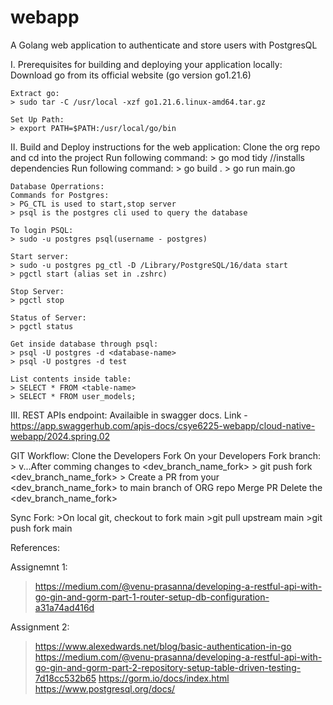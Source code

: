 # webapp
A Golang web application to authenticate and store users with PostgresQL

I.  Prerequisites for building and deploying your application locally:
    Download go from its official website (go version go1.21.6)
    
    Extract go:
    > sudo tar -C /usr/local -xzf go1.21.6.linux-amd64.tar.gz

    Set Up Path:
    > export PATH=$PATH:/usr/local/go/bin

II. Build and Deploy instructions for the web application:
    Clone the org repo and cd into the project
    Run following command:
    > go mod tidy //installs dependencies
    Run following command:
    > go build .
    > go run main.go

    Database Operrations:
    Commands for Postgres:
    > PG_CTL is used to start,stop server
    > psql is the postgres cli used to query the database

    To login PSQL:
    > sudo -u postgres psql(username - postgres)

    Start server:
    > sudo -u postgres pg_ctl -D /Library/PostgreSQL/16/data start
    > pgctl start (alias set in .zshrc)

    Stop Server:
    > pgctl stop

    Status of Server:
    > pgctl status

    Get inside database through psql:
    > psql -U postgres -d <database-name>
    > psql -U postgres -d test

    List contents inside table:
    > SELECT * FROM <table-name>
    > SELECT * FROM user_models;

III. REST APIs endpoint:
    Availaible in swagger docs. Link - https://app.swaggerhub.com/apis-docs/csye6225-webapp/cloud-native-webapp/2024.spring.02


GIT Workflow:
Clone the  Developers Fork
On your Developers Fork branch:
    > v...After comming changes to <dev_branch_name_fork>
    > git push fork <dev_branch_name_fork>
    > Create a PR from your <dev_branch_name_fork> to main branch of ORG repo
Merge PR
Delete the  <dev_branch_name_fork>

Sync Fork:
    >On local git, checkout to fork main
    >git pull upstream main
    >git push fork main

References:

Assignemnt 1:
> https://medium.com/@venu-prasanna/developing-a-restful-api-with-go-gin-and-gorm-part-1-router-setup-db-configuration-a31a74ad416d

Assignment 2:
> https://www.alexedwards.net/blog/basic-authentication-in-go
> https://medium.com/@venu-prasanna/developing-a-restful-api-with-go-gin-and-gorm-part-2-repository-setup-table-driven-testing-7d18cc532b65
> https://gorm.io/docs/index.html
> https://www.postgresql.org/docs/
